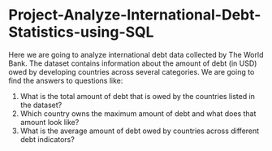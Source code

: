 # Project-Analyze-International-Debt-Statistics-using-SQL

Here we are going to analyze international debt data collected by The World Bank. The dataset contains information about the amount of debt (in USD) owed by developing countries across several categories. We are going to find the answers to questions like:

   1. What is the total amount of debt that is owed by the countries listed in the dataset?
   2. Which country owns the maximum amount of debt and what does that amount look like?
   3. What is the average amount of debt owed by countries across different debt indicators?
